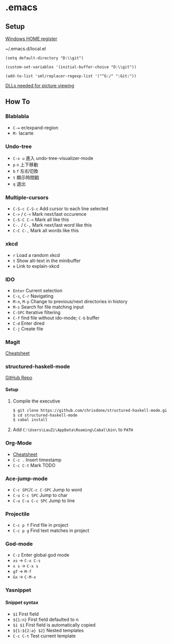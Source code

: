 # .emacs #

## Setup ##
[Windows HOME register](http://www.emacswiki.org/emacs/MsWindowsRegistry)

~/.emacs.d/local.el
```elisp
(setq default-directory "D:\\git")

(custom-set-variables '(initial-buffer-choice "D:\\git"))

(add-to-list 'sml/replacer-regexp-list '("^G:/" ":Git:"))
```

[DLLs needed for picture viewing](https://code.google.com/p/emacs4win/source/browse/#git%2Fdlls)

## How To ##
### Blablabla ###
* `C-=` er/expand-region
* `M-` lacarte

### Undo-tree ###
* `C-x u` 進入 undo-tree-visualizer-mode
* `p` `n` 上下移動
* `b` `f` 左右切換
* `t` 顯示時間戳
* `q` 退出

### Multiple-cursors ###
* `C-S-c C-S-c` Add cursor to each line selected
* `C->` / `C-<` Mark next/last occurence
* `C-S-C C-<` Mark all like this
* `C-.` / `C-,` Mark next/last word like this
* `C-C C-,` Mark all words like this

### xkcd ###
* `r` Load a random xkcd
* `t` Show alt-text in the minibuffer
* `e` Link to explain-xkcd

### IDO ###
* `Enter` Current selection
* `C-s`, `C-r` Navigating
* `M-n`, `M-p` Change to previous/next directories in history
* `M-s` Search for file matching input
* `C-SPC` Iterative filtering
* `C-f` find file without ido-mode; `C-b` buffer
* `C-d` Enter dired
* `C-j` Create file

### Magit ###
[Cheatsheet](http://daemianmack.com/magit-cheatsheet.html)


### structured-haskell-mode ###
[GitHub Repo](https://github.com/chrisdone/structured-haskell-mode)

#### Setup ####
1. Compile the executive

   ```bash
   $ git clone https://github.com/chrisdone/structured-haskell-mode.git
   $ cd structured-haskell-mode
   $ cabal install
   ```
2. Add `C:\Users\LauZi\AppData\Roaming\Cabal\bin\` to `PATH`

### Org-Mode ###
* [Cheatsheet](http://emacsclub.github.io/html/org_tutorial.html)
* `C-c .` Insert timestamp
* `C-c C-t` Mark TODO

### Ace-jump-mode ###
* `C-c SPC`/`C-c C-SPC` Jump to word
* `C-u C-c SPC` Jump to char
* `C-u C-u C-c SPC` Jump to line

### Projectile ###
* `C-c p f` Find file in project
* `C-c p g` Find text matches in project

### God-mode ###
* `C-z` Enter global god mode
* `xs` -> `C-x C-s`
* `x s` -> `C-x s`
* `gf` -> `M-f`
* `Gx` -> `C-M-x`

### Yasnippet ###
#### Snippet syntax ####
* `$1` First field
* `${1:n}` First field defaulted to n
* `$1 $1` First field is automatically copied
* `${1:${2:a} $2}` Nested templates
* `C-c C-t` Test current template
